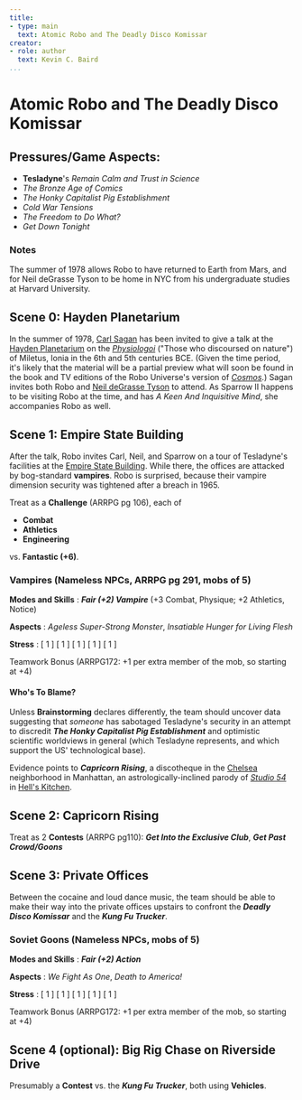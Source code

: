 ```yaml
---
title:
- type: main
  text: Atomic Robo and The Deadly Disco Komissar
creator:
- role: author
  text: Kevin C. Baird
...
```


# Atomic Robo and The Deadly Disco Komissar

## Pressures/Game Aspects:
  * **Tesladyne**'s _Remain Calm and Trust in Science_
  * _The Bronze Age of Comics_
  * _The Honky Capitalist Pig Establishment_
  * _Cold War Tensions_
  * _The Freedom to Do What?_
  * _Get Down Tonight_

### Notes

The summer of 1978 allows Robo to have returned to Earth from Mars, and for Neil deGrasse Tyson
to be home in NYC from his undergraduate studies at Harvard University.

## Scene 0: Hayden Planetarium

In the summer of 1978, [Carl Sagan](http://en.wikipedia.org/wiki/Carl_Sagan) has been invited
to give a talk at the [Hayden Planetarium](http://en.wikipedia.org/wiki/Hayden_Planetarium) on the
[_Physiologoi_](http://en.wikipedia.org/wiki/Ionian_School_\(philosophy\))
("Those who discoursed on nature") of Miletus, Ionia in the 6th and 5th centuries BCE.
(Given the time period, it's likely that the material will be a partial preview what will soon be
found in the book and TV editions of the Robo Universe's version of
[_Cosmos_](http://en.wikipedia.org/wiki/Cosmos:_A_Personal_Voyage).) 
Sagan invites both Robo and
[Neil deGrasse Tyson](http://en.wikipedia.org/wiki/Neil_deGrasse_Tyson) to attend.
As Sparrow II happens to be visiting Robo at the time, and has _A Keen And Inquisitive Mind_,
she accompanies Robo as well.

## Scene 1: Empire State Building

After the talk, Robo invites Carl, Neil, and Sparrow on a tour of Tesladyne's facilities at the
[Empire State Building](http://en.wikipedia.org/wiki/Empire_State_Building).  While there, the
offices are attacked by bog-standard **vampires**. Robo is surprised, because their vampire dimension
security was tightened after a breach in 1965.

Treat as a **Challenge** (ARRPG pg 106), each of

- **Combat**
- **Athletics**
- **Engineering**

vs. **Fantastic (+6)**.

### Vampires (Nameless NPCs, ARRPG pg 291, mobs of 5)

**Modes and Skills**
: **_Fair (+2) Vampire_** (+3 Combat, Physique; +2 Athletics, Notice)

**Aspects**
: _Ageless Super-Strong Monster_, _Insatiable Hunger for Living Flesh_

**Stress**
: [ 1 ]  [ 1 ]  [ 1 ]  [ 1 ]  [ 1 ]

Teamwork Bonus (ARRPG172: +1 per extra member of the mob, so starting at +4)

#### Who's To Blame?

Unless **Brainstorming** declares differently, the team should uncover data suggesting that _someone_
has sabotaged Tesladyne's security in an attempt to discredit **_The Honky Capitalist Pig
Establishment_** and optimistic scientific worldviews in general (which Tesladyne represents, and
which support the US' technological base).

Evidence points to **_Capricorn Rising_**, a discotheque in the
[Chelsea](http://en.wikipedia.org/wiki/Chelsea,_Manhattan) neighborhood in Manhattan, an
astrologically-inclined parody of [_Studio 54_](http://en.wikipedia.org/wiki/Studio_54) in
[Hell's Kitchen](http://en.wikipedia.org/wiki/Hell%27s_Kitchen,_Manhattan).

## Scene 2: Capricorn Rising

Treat as 2 **Contests** (ARRPG pg110): **_Get Into the Exclusive Club_**, **_Get Past Crowd/Goons_**

## Scene 3: Private Offices

Between the cocaine and loud dance music, the team should be able to make their way into the private
offices upstairs to confront the **_Deadly Disco Komissar_** and the **_Kung Fu Trucker_**.

### Soviet Goons (Nameless NPCs, mobs of 5)

**Modes and Skills**
: **_Fair (+2) Action_**

**Aspects**
: _We Fight As One_, _Death to America!_

**Stress**
: [ 1 ]  [ 1 ]  [ 1 ]  [ 1 ]  [ 1 ]

Teamwork Bonus (ARRPG172: +1 per extra member of the mob, so starting at +4)

## Scene 4 (optional): Big Rig Chase on Riverside Drive

Presumably a **Contest** vs. the **_Kung Fu Trucker_**, both using **Vehicles**.
